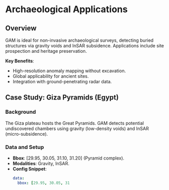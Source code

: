 # Archaeological Applications

## Overview

GAM is ideal for non-invasive archaeological surveys, detecting buried structures via gravity voids and InSAR subsidence. Applications include site prospection and heritage preservation.

**Key Benefits**:
- High-resolution anomaly mapping without excavation.
- Global applicability for ancient sites.
- Integration with ground-penetrating radar data.

## Case Study: Giza Pyramids (Egypt)

### Background
The Giza plateau hosts the Great Pyramids. GAM detects potential undiscovered chambers using gravity (low-density voids) and InSAR (micro-subsidence).

### Data and Setup
- **Bbox**: [29.95, 30.05, 31.10, 31.20] (Pyramid complex).
- **Modalities**: Gravity, InSAR.
- **Config Snippet**:
  ```yaml
  data:
    bbox: [29.95, 30.05, 31